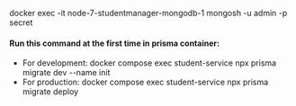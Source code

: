 docker exec -it node-7-studentmanager-mongodb-1 mongosh -u admin -p secret
#### Run this command at the first time in prisma container: 
- For development: docker compose exec student-service npx prisma migrate dev --name init
- For production: docker compose exec student-service npx prisma migrate deploy